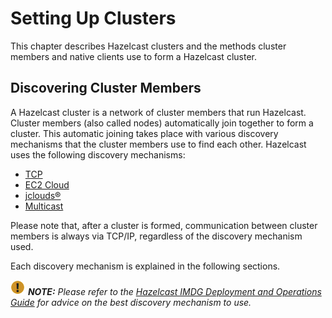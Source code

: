
# Setting Up Clusters

This chapter describes Hazelcast clusters and the methods cluster members and native clients use to form a Hazelcast cluster. 

## Discovering Cluster Members

A Hazelcast cluster is a network of cluster members that run Hazelcast. Cluster members (also called nodes) automatically join together to form a cluster. This automatic joining takes place with various discovery mechanisms that the cluster members use to find each other. Hazelcast uses the following discovery mechanisms:

- [TCP](#discovering-members-by-tcp)
- [EC2 Cloud](#discovering-members-within-ec2-cloud)
- [jclouds&reg;](#discovering-members-with-jclouds)
- [Multicast](#discovering-members-by-multicast)


Please note that, after a cluster is formed, communication between cluster members is always via TCP/IP, regardless of the discovery mechanism used.

Each discovery mechanism is explained in the following sections.
	
![image](../images/NoteSmall.jpg) ***NOTE:*** *Please refer to the [Hazelcast IMDG Deployment and Operations Guide](https://hazelcast.com/resources/hazelcast-deployment-operations-guide/) for advice on the best discovery mechanism to use.*